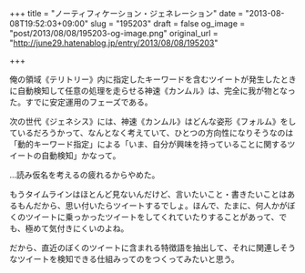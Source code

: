 +++
title = "ノーティフィケーション・ジェネレーション"
date = "2013-08-08T19:52:03+09:00"
slug = "195203"
draft = false
og_image = "post/2013/08/08/195203-og-image.png"
original_url = "http://june29.hatenablog.jp/entry/2013/08/08/195203"

+++

<p>俺の領域《テリトリー》内に指定したキーワードを含むツイートが発生したときに自動検知して任意の処理を走らせる神速《カンムル》は、完全に我が物となった。すでに安定運用のフェーズである。</p>
<p>次の世代《ジェネシス》には、神速《カンムル》はどんな姿形《フォルム》をしているだろうかって、なんとなく考えていて、ひとつの方向性になりそうなのは「動的キーワード指定」による「いま、自分が興味を持っていることに関するツイートの自動検知」かなって。</p>
<p>…読み仮名を考えるの疲れるからやめた。</p>
<p>もうタイムラインはほとんど見ないんだけど、言いたいこと・書きたいことはあるもんだから、思い付いたらツイートするでしょ。ほんで、たまに、何人かがぼくのツイートに乗っかったツイートをしてくれていたりすることがあって、でも、極めて気付きにくいのよね。</p>
<p>だから、直近のぼくのツイートに含まれる特徴語を抽出して、それに関連しそうなツイートを検知できる仕組みってのをつくってみたいと思う。</p>